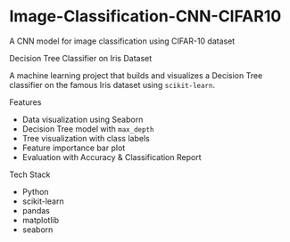 # Image-Classification-CNN-CIFAR10
A CNN model for image classification using CIFAR-10 dataset

 Decision Tree Classifier on Iris Dataset

A machine learning project that builds and visualizes a Decision Tree classifier on the famous Iris dataset using `scikit-learn`.

 Features
- Data visualization using Seaborn
- Decision Tree model with `max_depth`
- Tree visualization with class labels
- Feature importance bar plot
- Evaluation with Accuracy & Classification Report

 Tech Stack
- Python
- scikit-learn
- pandas
- matplotlib
- seaborn
